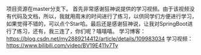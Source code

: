 项目资源在master分支下。
首先非常感谢狂神说提供的学习视频。由于该视频没有代码及文档，所以，我就用周末的时间进行了练习，以供同学们方便进行学习，如果觉得不错的，可以点个Star哈。最后还是感谢狂神说，让我对SpringBoot进行了练习，还有，我三连了，你们呢？嘻嘻嘻。
学习博客：https://blog.csdn.net/my2889214412/article/details/109983034
学习视频：https://www.bilibili.com/video/BV19E411v7Ty
